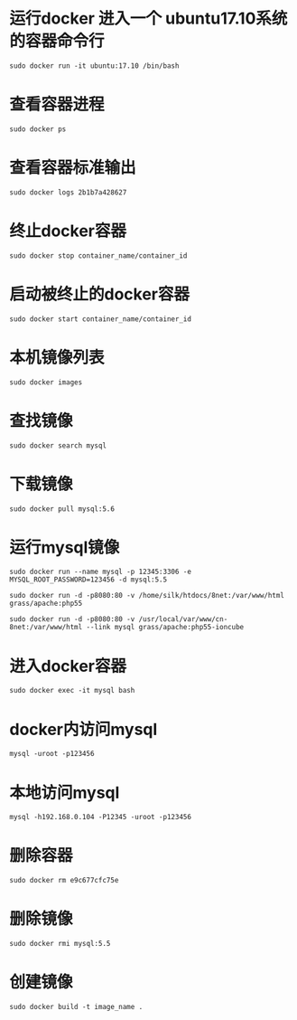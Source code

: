 # 运行docker 进入一个 ubuntu17.10系统的容器命令行
    sudo docker run -it ubuntu:17.10 /bin/bash

# 查看容器进程
    sudo docker ps

# 查看容器标准输出
    sudo docker logs 2b1b7a428627

# 终止docker容器
    sudo docker stop container_name/container_id

# 启动被终止的docker容器
    sudo docker start container_name/container_id

# 本机镜像列表
    sudo docker images

# 查找镜像
    sudo docker search mysql

# 下载镜像
    sudo docker pull mysql:5.6

# 运行mysql镜像
    sudo docker run --name mysql -p 12345:3306 -e MYSQL_ROOT_PASSWORD=123456 -d mysql:5.5

    sudo docker run -d -p8080:80 -v /home/silk/htdocs/8net:/var/www/html grass/apache:php55
    
    sudo docker run -d -p8080:80 -v /usr/local/var/www/cn-8net:/var/www/html --link mysql grass/apache:php55-ioncube
    

# 进入docker容器
    sudo docker exec -it mysql bash

# docker内访问mysql
    mysql -uroot -p123456

# 本地访问mysql
    mysql -h192.168.0.104 -P12345 -uroot -p123456

# 删除容器
    sudo docker rm e9c677cfc75e

# 删除镜像
    sudo docker rmi mysql:5.5

# 创建镜像
    sudo docker build -t image_name .